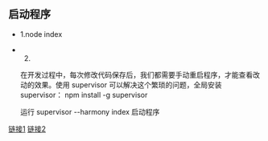 ## 启动程序 

- 1.node  index
- 2.
    在开发过程中，每次修改代码保存后，我们都需要手动重启程序，才能查看改动的效果。使用 supervisor 可以解决这个繁琐的问题，全局安装 supervisor：
    npm install -g supervisor

    运行 supervisor --harmony index 启动程序


[链接1](https://github.com/nswbmw/N-blog)
[链接2](https://cnodejs.org/topic/523513d3101e57452141d0b1)

